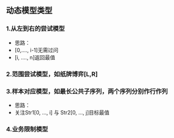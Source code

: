## 动态模型类型
### 1.从左到右的尝试模型
- 思路：
- [0,...., i-1]无需过问
- [i, ...., n]返回最值
### 2.范围尝试模型，如纸牌博弈[L,R]
### 3.样本对应模型，如最长公共子序列，两个序列分别作行作列
- 思路：
- 关注Str1[0, ..., i] 与 Str2[0, ..., j]目标最值
### 4.业务限制模型